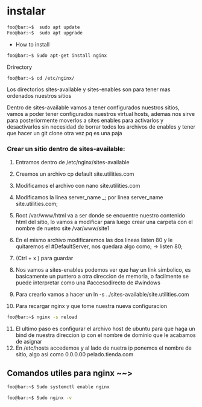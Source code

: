 # instalar

 
````bash
foo@bar:~$  sudo apt update  
Foo@bar:~$  sudo apt upgrade
````

* How to install
````bash
foo@bar:~$ Sudo apt-get install nginx
````

 Drirectory
````bash
foo@bar:~$ cd /etc/nginx/
````

Los directorios sites-available y sites-enables son para tener mas ordenados nuestros sitios

Dentro de sites-available vamos a tener configurados nuestros sitios, vamos a poder tener configurados nuestros virtual hosts, ademas nos sirve para posteriormente moverlos a sites enables para activarlos y desactivarlos sin necesidad de borrar todos los archivos de enables y tener que hacer un git clone otra vez pq es una paja

### Crear un sitio dentro de sites-available:

1. Entramos dentro de /etc/nginx/sites-available
2. Creamos un archivo cp default site.utilities.com 
3. Modificamos el archivo con nano site.utilities.com
4. Modificamos la linea server_name _; por linea server_name  site.utilities.com;
5. Root /var/www/html va a ser donde se encuentre nuestro contenido html del sitio, lo vamos a modificar para luego crear una carpeta con el nombre de nuetro site  /var/www/site1
6. En el mismo archivo modificaremos las dos lineas listen 80 y le quitaremos el #DefaultServer, nos quedara algo como;  -> listen 80;
7. (Ctrl + x ) para guardar
8. Nos vamos a sites-enables podemos ver que hay un link simbolico, es basicamente un puntero a otra direccion de memoria, o facilmente se puede interpretar como una #accesodirecto de #windows
9. Para crearlo vamos a hacer un ln -s ../sites-available/site.utilities.com

10. Para recargar nginx y que tome nuestra nueva configuracion
````bash
foo@bar:~$ nginx -s reload 
````

11. El ultimo paso es configurar el archivo host de ubuntu para que haga un bind de nuestra direccion ip con el nombre de dominio que le acabamos de asignar 
12. En /etc/hosts accedemos y al lado de nuetra ip ponemos el nombre de sitio, algo asi como 0.0.0.00 pelado.tienda.com

## Comandos utiles para nginx ~~>

````bash
foo@bar:~$ Sudo systemctl enable nginx
````

````bash
foo@bar:~$ Sudo nginx -v
````